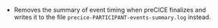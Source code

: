 * Removes the summary of event timing when preCICE finalizes and writes it to the file `precice-PARTICIPANT-events-summary.log` instead.
